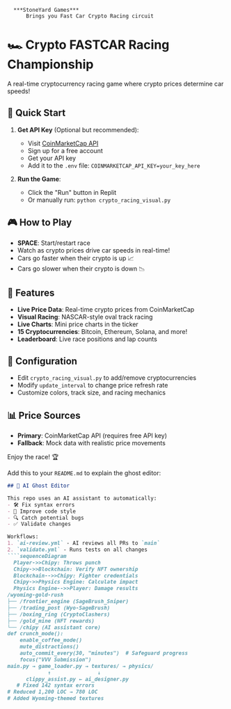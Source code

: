       ***StoneYard Games***
          Brings you Fast Car Crypto Racing circuit

# 🏎️ Crypto FASTCAR Racing Championship

A real-time cryptocurrency racing game where crypto prices determine car speeds!

## 🚀 Quick Start

1. **Get API Key** (Optional but recommended):
   - Visit [CoinMarketCap API](https://coinmarketcap.com/api/)
   - Sign up for a free account
   - Get your API key
   - Add it to the `.env` file: `COINMARKETCAP_API_KEY=your_key_here`

2. **Run the Game**:
   - Click the "Run" button in Replit
   - Or manually run: `python crypto_racing_visual.py`

## 🎮 How to Play

- **SPACE**: Start/restart race
- Watch as crypto prices drive car speeds in real-time!
- Cars go faster when their crypto is up 📈
- Cars go slower when their crypto is down 📉

## 🏁 Features

- **Live Price Data**: Real-time crypto prices from CoinMarketCap
- **Visual Racing**: NASCAR-style oval track racing
- **Live Charts**: Mini price charts in the ticker
- **15 Cryptocurrencies**: Bitcoin, Ethereum, Solana, and more!
- **Leaderboard**: Live race positions and lap counts

## 🔧 Configuration

- Edit `crypto_racing_visual.py` to add/remove cryptocurrencies
- Modify `update_interval` to change price refresh rate
- Customize colors, track size, and racing mechanics

## 📊 Price Sources

- **Primary**: CoinMarketCap API (requires free API key)
- **Fallback**: Mock data with realistic price movements

Enjoy the race! 🏆

Add this to your `README.md` to explain the ghost editor:  
````markdown
## 👻 AI Ghost Editor  

This repo uses an AI assistant to automatically:  
- 🛠️ Fix syntax errors  
- 🧹 Improve code style  
- 🔍 Catch potential bugs  
- ✅ Validate changes  

Workflows:  
1. `ai-review.yml` - AI reviews all PRs to `main`  
2. `validate.yml` - Runs tests on all changes  
````sequenceDiagram
  Player->>Chipy: Throws punch
  Chipy->>Blockchain: Verify NFT ownership
  Blockchain-->>Chipy: Fighter credentials
  Chipy->>Physics Engine: Calculate impact
  Physics Engine-->>Player: Damage results
/wyoming-gold-rush
├── /frontier_engine (SageBrush_Sniper)
├── /trading_post (Wyo-SageBrush)
├── /boxing_ring (CryptoClashers)
├── /gold_mine (NFT rewards)
└── /chipy (AI assistant core)
def crunch_mode():
    enable_coffee_mode()
    mute_distractions()
    auto_commit_every(30, "minutes")  # Safeguard progress
    focus("VVV Submission")
main.py → game_loader.py → textures/ → physics/
             ↑               ↓
      clippy_assist.py ← ai_designer.py
   # Fixed 142 syntax errors
# Reduced 1,200 LOC → 780 LOC
# Added Wyoming-themed textures   
